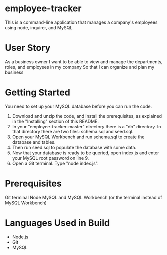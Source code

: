 # employee-tracker
This is a command-line application that manages a company's employees using node, inquirer, and MySQL.

# User Story
As a business owner
I want to be able to view and manage the departments, roles, and employees in my company
So that I can organize and plan my business

# Getting Started
You need to set up your MySQL database before you can run the code.

1. Download and unzip the code, and install the prerequisites, as explained in the "Installing" section of this README.
2. In your "employee-tracker-master" directory there is a "db" directory. In that directory there are two files: schema.sql and seed.sql. 
3. Open your MySQL Workbench and run schema.sql to create the database and tables.
4. Then run seed.sql to populate the database with some data.
5. Now that your database is ready to be queried, open index.js and enter your MySQL root password on line 9.
6. Open a Git terminal. Type "node index.js".

# Prerequisites
Git terminal
Node
MySQL and MySQL Workbench (or the terminal instead of MySQL Workbench)

# Languages Used in Build
- Node.js
- Git
- MySQL